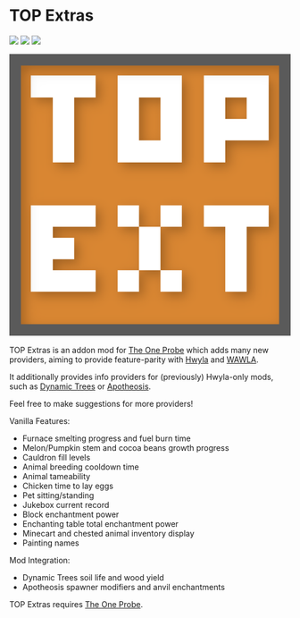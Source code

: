 # TOP Extras 

[![](https://img.shields.io/modrinth/dt/top-extras)](https://modrinth.com/mod/top-extras) [![](http://cf.way2muchnoise.eu/628618.svg)](https://www.curseforge.com/minecraft/mc-mods/top-extras)  [![](http://cf.way2muchnoise.eu/versions/628618.svg)](https://www.curseforge.com/minecraft/mc-mods/top-extras)

![Logo](/src/main/resources/assets/topextras/textures/logo.png)


TOP Extras is an addon mod for [The One Probe](https://github.com/McJtyMods/TheOneProbe) which adds many new providers, aiming to provide feature-parity with [Hwyla](https://github.com/TehNut-Mods/HWYLA) and [WAWLA](https://github.com/Darkhax-Minecraft/WAWLA). 

It additionally provides info providers for (previously) Hwyla-only mods, such as [Dynamic Trees](https://github.com/DynamicTreesTeam/DynamicTrees) or [Apotheosis](https://github.com/Shadows-of-Fire/Apotheosis/).

Feel free to make suggestions for more providers!

Vanilla Features:
* Furnace smelting progress and fuel burn time
* Melon/Pumpkin stem and cocoa beans growth progress
* Cauldron fill levels
* Animal breeding cooldown time
* Animal tameability
* Chicken time to lay eggs
* Pet sitting/standing
* Jukebox current record
* Block enchantment power
* Enchanting table total enchantment power
* Minecart and chested animal inventory display
* Painting names

Mod Integration:
* Dynamic Trees soil life and wood yield
* Apotheosis spawner modifiers and anvil enchantments

TOP Extras requires [The One Probe](https://github.com/McJtyMods/TheOneProbe).
